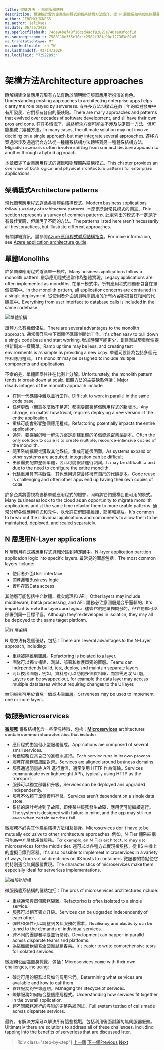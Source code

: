 ```yaml
---
title: 架構方法 - 無伺服器應用
description: 構建基於雲的企業應用程式的體系結構方法簡介，從 N 層體系結構到無伺服器。
author: JEREMYLIKNESS
ms.author: jeliknes
ms.date: 06/26/2018
ms.openlocfilehash: 74de96bef48f16ced4adf82855a740aa0afcdf1d
ms.sourcegitcommit: 7588136e355e10cbc2582f389c90c127363c02a5
ms.translationtype: MT
ms.contentlocale: zh-TW
ms.lasthandoff: 03/14/2020
ms.locfileid: "72522893"
---
```

# <a name="architecture-approaches"></a><span data-ttu-id="7d7e1-103">架構方法</span><span class="sxs-lookup"><span data-stu-id="7d7e1-103">Architecture approaches</span></span>

<span data-ttu-id="7d7e1-104">瞭解構建企業應用的現有方法有助於闡明無伺服器應用所扮演的角色。</span><span class="sxs-lookup"><span data-stu-id="7d7e1-104">Understanding existing approaches to architecting enterprise apps helps clarify the role played by serverless.</span></span> <span data-ttu-id="7d7e1-105">有許多方法和模式在數十年的軟體發展中有所發展，它們都有各自的優缺點。</span><span class="sxs-lookup"><span data-stu-id="7d7e1-105">There are many approaches and patterns that evolved over decades of software development, and all have their own pros and cons.</span></span> <span data-ttu-id="7d7e1-106">在許多情況下，最終解決方案可能並不涉及決定單一方法，但可能集成了幾種方法。</span><span class="sxs-lookup"><span data-stu-id="7d7e1-106">In many cases, the ultimate solution may not involve deciding on a single approach but may integrate several approaches.</span></span> <span data-ttu-id="7d7e1-107">遷移方案通常涉及通過混合方法從一種體系結構方法轉移到另一種體系結構方法。</span><span class="sxs-lookup"><span data-stu-id="7d7e1-107">Migration scenarios often involve shifting from one architecture approach to another through a hybrid approach.</span></span>

<span data-ttu-id="7d7e1-108">本章概述了企業應用程式的邏輯和物理體系結構模式。</span><span class="sxs-lookup"><span data-stu-id="7d7e1-108">This chapter provides an overview of both logical and physical architecture patterns for enterprise applications.</span></span>

## <a name="architecture-patterns"></a><span data-ttu-id="7d7e1-109">架構模式</span><span class="sxs-lookup"><span data-stu-id="7d7e1-109">Architecture patterns</span></span>

<span data-ttu-id="7d7e1-110">現代商務應用程式遵循各種體系結構模式。</span><span class="sxs-lookup"><span data-stu-id="7d7e1-110">Modern business applications follow a variety of architecture patterns.</span></span> <span data-ttu-id="7d7e1-111">本節表示對常見模式的調查。</span><span class="sxs-lookup"><span data-stu-id="7d7e1-111">This section represents a survey of common patterns.</span></span> <span data-ttu-id="7d7e1-112">此處列出的模式不一定是所有最佳實踐，但說明了不同的方法。</span><span class="sxs-lookup"><span data-stu-id="7d7e1-112">The patterns listed here aren't necessarily all best practices, but illustrate different approaches.</span></span>

<span data-ttu-id="7d7e1-113">有關詳細資訊，請參閱[Azure 應用程式體系結構指南](https://docs.microsoft.com/azure/architecture/guide/)。</span><span class="sxs-lookup"><span data-stu-id="7d7e1-113">For more information, see [Azure application architecture guide](https://docs.microsoft.com/azure/architecture/guide/).</span></span>

## <a name="monoliths"></a><span data-ttu-id="7d7e1-114">單體</span><span class="sxs-lookup"><span data-stu-id="7d7e1-114">Monoliths</span></span>

<span data-ttu-id="7d7e1-115">許多商務應用程式遵循單一模式。</span><span class="sxs-lookup"><span data-stu-id="7d7e1-115">Many business applications follow a monolith pattern.</span></span> <span data-ttu-id="7d7e1-116">繼承應用程式通常作為整體實現。</span><span class="sxs-lookup"><span data-stu-id="7d7e1-116">Legacy applications are often implemented as monoliths.</span></span> <span data-ttu-id="7d7e1-117">在單一模式中，所有應用程式問題都包含在單個部署中。</span><span class="sxs-lookup"><span data-stu-id="7d7e1-117">In the monolith pattern, all application concerns are contained in a single deployment.</span></span> <span data-ttu-id="7d7e1-118">從使用者介面到資料庫調用的所有內容都包含在相同的代碼庫中。</span><span class="sxs-lookup"><span data-stu-id="7d7e1-118">Everything from user interface to database calls is included in the same codebase.</span></span>

![單體架構](./media/monolith-architecture.png)

<span data-ttu-id="7d7e1-120">單體方法有幾個優點。</span><span class="sxs-lookup"><span data-stu-id="7d7e1-120">There are several advantages to the monolith approach.</span></span> <span data-ttu-id="7d7e1-121">通常很容易拉下單個代碼庫並開始工作。</span><span class="sxs-lookup"><span data-stu-id="7d7e1-121">It's often easy to pull down a single code base and start working.</span></span> <span data-ttu-id="7d7e1-122">增加時間可能更少，創建測試環境就像提供新副本一樣簡單。</span><span class="sxs-lookup"><span data-stu-id="7d7e1-122">Ramp up time may be less, and creating test environments is as simple as providing a new copy.</span></span> <span data-ttu-id="7d7e1-123">單體可設計為包括多個元件和應用程式。</span><span class="sxs-lookup"><span data-stu-id="7d7e1-123">The monolith may be designed to include multiple components and applications.</span></span>

<span data-ttu-id="7d7e1-124">不幸的是，單體圖案往往在比例上分解。</span><span class="sxs-lookup"><span data-stu-id="7d7e1-124">Unfortunately, the monolith pattern tends to break down at scale.</span></span> <span data-ttu-id="7d7e1-125">單體方法的主要缺點包括：</span><span class="sxs-lookup"><span data-stu-id="7d7e1-125">Major disadvantages of the monolith approach include:</span></span>

- <span data-ttu-id="7d7e1-126">在同一代碼庫中難以並行工作。</span><span class="sxs-lookup"><span data-stu-id="7d7e1-126">Difficult to work in parallel in the same code base.</span></span>
- <span data-ttu-id="7d7e1-127">任何更改（無論多麼微不足道）都需要部署整個應用程式的新版本。</span><span class="sxs-lookup"><span data-stu-id="7d7e1-127">Any change, no matter how trivial, requires deploying a new version of the entire application.</span></span>
- <span data-ttu-id="7d7e1-128">重構可能會影響整個應用程式。</span><span class="sxs-lookup"><span data-stu-id="7d7e1-128">Refactoring potentially impacts the entire application.</span></span>
- <span data-ttu-id="7d7e1-129">通常，要擴展的唯一解決方案是創建單體的多個資源密集型副本。</span><span class="sxs-lookup"><span data-stu-id="7d7e1-129">Often the only solution to scale is to create multiple, resource-intensive copies of the monolith.</span></span>
- <span data-ttu-id="7d7e1-130">隨著系統擴展或獲取其他系統，集成可能很困難。</span><span class="sxs-lookup"><span data-stu-id="7d7e1-130">As systems expand or other systems are acquired, integration can be difficult.</span></span>
- <span data-ttu-id="7d7e1-131">由於需要配置整個單體，因此可能很難進行測試。</span><span class="sxs-lookup"><span data-stu-id="7d7e1-131">It may be difficult to test due to the need to configure the entire monolith.</span></span>
- <span data-ttu-id="7d7e1-132">代碼重用具有挑戰性，其他應用通常最終擁有自己的代碼副本。</span><span class="sxs-lookup"><span data-stu-id="7d7e1-132">Code reuse is challenging and often other apps end up having their own copies of code.</span></span>

<span data-ttu-id="7d7e1-133">許多企業將雲視為遷移單體應用程式的機會，同時將它們重構到更可用的模式。</span><span class="sxs-lookup"><span data-stu-id="7d7e1-133">Many businesses look to the cloud as an opportunity to migrate monolith applications and at the same time refactor them to more usable patterns.</span></span> <span data-ttu-id="7d7e1-134">通常分解各個應用程式和元件，以允許它們單獨維護、部署和縮放。</span><span class="sxs-lookup"><span data-stu-id="7d7e1-134">It's common to break out the individual applications and components to allow them to be maintained, deployed, and scaled separately.</span></span>

## <a name="n-layer-applications"></a><span data-ttu-id="7d7e1-135">N 層應用</span><span class="sxs-lookup"><span data-stu-id="7d7e1-135">N-Layer applications</span></span>

<span data-ttu-id="7d7e1-136">N 層應用程式將應用程式邏輯分區到特定層中。</span><span class="sxs-lookup"><span data-stu-id="7d7e1-136">N-layer application partition application logic into specific layers.</span></span> <span data-ttu-id="7d7e1-137">最常見的圖層包括：</span><span class="sxs-lookup"><span data-stu-id="7d7e1-137">The most common layers include:</span></span>

- <span data-ttu-id="7d7e1-138">使用者介面</span><span class="sxs-lookup"><span data-stu-id="7d7e1-138">User interface</span></span>
- <span data-ttu-id="7d7e1-139">商務邏輯</span><span class="sxs-lookup"><span data-stu-id="7d7e1-139">Business logic</span></span>
- <span data-ttu-id="7d7e1-140">資料存取</span><span class="sxs-lookup"><span data-stu-id="7d7e1-140">Data access</span></span>

<span data-ttu-id="7d7e1-141">其他層可能包括中介軟體、批次處理和 API。</span><span class="sxs-lookup"><span data-stu-id="7d7e1-141">Other layers may include middleware, batch processing, and API.</span></span> <span data-ttu-id="7d7e1-142">請務必注意圖層是合乎邏輯的。</span><span class="sxs-lookup"><span data-stu-id="7d7e1-142">It's important to note the layers are logical.</span></span> <span data-ttu-id="7d7e1-143">儘管它們是單獨開發的，但它們都可以部署到同一目標平臺。</span><span class="sxs-lookup"><span data-stu-id="7d7e1-143">Although they're developed in isolation, they may all be deployed to the same target platform.</span></span>

![N 層架構](./media/n-layer-architecture.png)

<span data-ttu-id="7d7e1-145">N 層方法有幾個優點，包括：</span><span class="sxs-lookup"><span data-stu-id="7d7e1-145">There are several advantages to the N-Layer approach, including:</span></span>

- <span data-ttu-id="7d7e1-146">重構被隔離到圖層。</span><span class="sxs-lookup"><span data-stu-id="7d7e1-146">Refactoring is isolated to a layer.</span></span>
- <span data-ttu-id="7d7e1-147">團隊可以獨立構建、測試、部署和維護單獨的圖層。</span><span class="sxs-lookup"><span data-stu-id="7d7e1-147">Teams can independently build, test, deploy, and maintain separate layers.</span></span>
- <span data-ttu-id="7d7e1-148">可以換出圖層，例如，資料層可以訪問多個資料庫，而無需更改 UI 層。</span><span class="sxs-lookup"><span data-stu-id="7d7e1-148">Layers can be swapped out, for example the data layer may access multiple databases without requiring changes to the UI layer.</span></span>

<span data-ttu-id="7d7e1-149">無伺服器可用於實現一個或多個圖層。</span><span class="sxs-lookup"><span data-stu-id="7d7e1-149">Serverless may be used to implement one or more layers.</span></span>

## <a name="microservices"></a><span data-ttu-id="7d7e1-150">微服務</span><span class="sxs-lookup"><span data-stu-id="7d7e1-150">Microservices</span></span>

<span data-ttu-id="7d7e1-151">**[微服務](https://docs.microsoft.com/azure/architecture/guide/architecture-styles/microservices)** 體系結構包含一些常見特徵，包括：</span><span class="sxs-lookup"><span data-stu-id="7d7e1-151">**[Microservices](https://docs.microsoft.com/azure/architecture/guide/architecture-styles/microservices)** architectures contain common characteristics that include:</span></span>

- <span data-ttu-id="7d7e1-152">應用程式由幾個小型服務組成。</span><span class="sxs-lookup"><span data-stu-id="7d7e1-152">Applications are composed of several small services.</span></span>
- <span data-ttu-id="7d7e1-153">每個服務在其自己的進程中運行。</span><span class="sxs-lookup"><span data-stu-id="7d7e1-153">Each service runs in its own process.</span></span>
- <span data-ttu-id="7d7e1-154">服務在業務域周圍對齊。</span><span class="sxs-lookup"><span data-stu-id="7d7e1-154">Services are aligned around business domains.</span></span>
- <span data-ttu-id="7d7e1-155">服務通過羽量級 API 進行通信，通常使用 HTTP 作為傳輸。</span><span class="sxs-lookup"><span data-stu-id="7d7e1-155">Services communicate over lightweight APIs, typically using HTTP as the transport.</span></span>
- <span data-ttu-id="7d7e1-156">服務可以獨立部署和升級。</span><span class="sxs-lookup"><span data-stu-id="7d7e1-156">Services can be deployed and upgraded independently.</span></span>
- <span data-ttu-id="7d7e1-157">服務不依賴于單個資料存儲。</span><span class="sxs-lookup"><span data-stu-id="7d7e1-157">Services aren't dependent on a single data store.</span></span>
- <span data-ttu-id="7d7e1-158">系統的設計考慮到了故障，即使某些服務發生故障，應用仍可能繼續運行。</span><span class="sxs-lookup"><span data-stu-id="7d7e1-158">The system is designed with failure in mind, and the app may still run even when certain services fail.</span></span>

<span data-ttu-id="7d7e1-159">微服務不必與其他體系結構方法相互排斥。</span><span class="sxs-lookup"><span data-stu-id="7d7e1-159">Microservices don't have to be mutually exclusive to other architecture approaches.</span></span> <span data-ttu-id="7d7e1-160">例如，N-Tier 體系結構可能為中介層使用微服務。</span><span class="sxs-lookup"><span data-stu-id="7d7e1-160">For example, an N-Tier architecture may use microservices for the middle tier.</span></span> <span data-ttu-id="7d7e1-161">還可以以各種方式實現微服務，從 IIS 主機上的虛擬目錄到容器。</span><span class="sxs-lookup"><span data-stu-id="7d7e1-161">It's also possible to implement microservices in a variety of ways, from virtual directories on IIS hosts to containers.</span></span> <span data-ttu-id="7d7e1-162">微服務的特點使它們特別適合無伺服器實現。</span><span class="sxs-lookup"><span data-stu-id="7d7e1-162">The characteristics of microservices make them especially ideal for serverless implementations.</span></span>

![微服務架構](./media/microservices-architecture.png)

<span data-ttu-id="7d7e1-164">微服務體系結構的優點包括：</span><span class="sxs-lookup"><span data-stu-id="7d7e1-164">The pros of microservices architectures include:</span></span>

- <span data-ttu-id="7d7e1-165">重構通常與單個服務隔離。</span><span class="sxs-lookup"><span data-stu-id="7d7e1-165">Refactoring is often isolated to a single service.</span></span>
- <span data-ttu-id="7d7e1-166">服務可以相互獨立升級。</span><span class="sxs-lookup"><span data-stu-id="7d7e1-166">Services can be upgraded independently of each other.</span></span>
- <span data-ttu-id="7d7e1-167">彈性和彈性可以調整到各個服務的需求。</span><span class="sxs-lookup"><span data-stu-id="7d7e1-167">Resiliency and elasticity can be tuned to the demands of individual services.</span></span>
- <span data-ttu-id="7d7e1-168">跨不同的團隊和平臺並行開發。</span><span class="sxs-lookup"><span data-stu-id="7d7e1-168">Development can happen in parallel across disparate teams and platforms.</span></span>
- <span data-ttu-id="7d7e1-169">為隔離服務編寫全面測試更容易。</span><span class="sxs-lookup"><span data-stu-id="7d7e1-169">It's easier to write comprehensive tests for isolated services.</span></span>

<span data-ttu-id="7d7e1-170">微服務也面臨自身挑戰，包括：</span><span class="sxs-lookup"><span data-stu-id="7d7e1-170">Microservices come with their own challenges, including:</span></span>

- <span data-ttu-id="7d7e1-171">確定可用的服務以及如何調用它們。</span><span class="sxs-lookup"><span data-stu-id="7d7e1-171">Determining what services are available and how to call them.</span></span>
- <span data-ttu-id="7d7e1-172">管理服務的生命週期。</span><span class="sxs-lookup"><span data-stu-id="7d7e1-172">Managing the lifecycle of services.</span></span>
- <span data-ttu-id="7d7e1-173">瞭解服務如何結合整個應用程式。</span><span class="sxs-lookup"><span data-stu-id="7d7e1-173">Understanding how services fit together in the overall application.</span></span>
- <span data-ttu-id="7d7e1-174">跨不同服務進行的呼叫的完整系統測試。</span><span class="sxs-lookup"><span data-stu-id="7d7e1-174">Full system testing of calls made across disparate services.</span></span>

<span data-ttu-id="7d7e1-175">最終，有解決方案可以解決所有這些挑戰，包括利用後面討論的無伺服器優勢。</span><span class="sxs-lookup"><span data-stu-id="7d7e1-175">Ultimately there are solutions to address all of these challenges, including tapping into the benefits of serverless that are discussed later.</span></span>

>[!div class="step-by-step"]
><span data-ttu-id="7d7e1-176">[上一個](index.md)
>[下一個](architecture-deployment-approaches.md)</span><span class="sxs-lookup"><span data-stu-id="7d7e1-176">[Previous](index.md)
[Next](architecture-deployment-approaches.md)</span></span>
